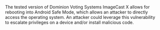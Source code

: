 The tested version of Dominion Voting Systems ImageCast X allows for rebooting into Android Safe Mode, which allows an attacker to directly access the operating system. An attacker could leverage this vulnerability to escalate privileges on a device and/or install malicious code.